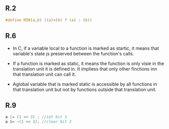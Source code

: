 ## R.2
```c
#define MIN(a,b) ((a)<(b) ? (a) : (b))
```

## R.6
- In C, if a variable local to a function is marked as startic, it means that variable's state js preserved between the function's calls.

- If a function is marked as static, it means the function is only visie in the translation unit it is defined in. It impliess that only other finctions inn that translation unit can call it.

- Aglobal variable that is marked static is accessible by all functions in that translation unit but not by functions outside that translation unit.

## R.9
```c
a |= (1 << 3) ; //set bit 3
a &= ~(1 << 3); //clear bit 3

```

